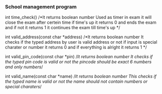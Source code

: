 ### School management program

int time_check()
/*It returns boolean number 
   Used as timer in exam it will close the exam after certein time
   if time's up it returns 0 and ends the exam
   and if not it returns 1 it continues the exam till time's up */


int valid_address(const char *address)
/*It returns boolean number
    It checks if the typed address by user is valid address or not
    if input is special charater or number it returns 0 
    and if everything is alright it returns 1 */

int valid_pin_code(const char *pin)
/*It returns boolean number
    It checks if the typed pin code is valid or not 
    the pincode should be exact 6 numbers and only numbers*/

int valid_name(const char *name)
/*It returns boolean number
    This checks if the typed name is valid or not 
    the name should not contain numbers or special charaters*/
